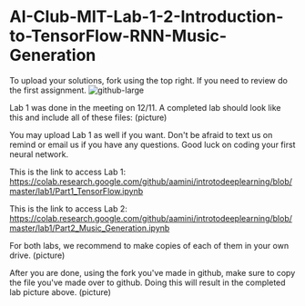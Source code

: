 # AI-Club-MIT-Lab-1-2-Introduction-to-TensorFlow-RNN-Music-Generation
To upload your solutions, fork using the top right. If you need to review do the first assignment.
![github-large](https://imgur.com/a/bcUYXqB)

Lab 1 was done in the meeting on 12/11. 
A completed lab should look like this and include all of these files:
(picture)

You may upload Lab 1 as well if you want. Don't be afraid to text us on remind or email us if you have any questions. Good luck on coding your first neural network.

This is the link to access Lab 1: https://colab.research.google.com/github/aamini/introtodeeplearning/blob/master/lab1/Part1_TensorFlow.ipynb

This is the link to access Lab 2: https://colab.research.google.com/github/aamini/introtodeeplearning/blob/master/lab1/Part2_Music_Generation.ipynb

For both labs, we recommend to make copies of each of them in your own drive.
(picture)

After you are done, using the fork you've made in github, make sure to copy the file you've made over to github. Doing this will result in the completed lab picture above.
(picture)
